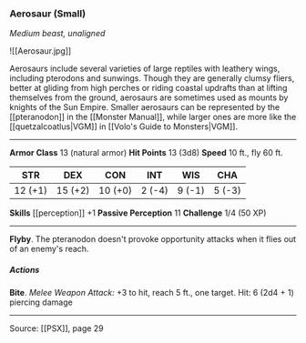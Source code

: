 ### Aerosaur (Small)
_Medium beast, unaligned_

![[Aerosaur.jpg]]

Aerosaurs include several varieties of large reptiles with leathery wings, including pterodons and sunwings. Though they are generally clumsy fliers, better at gliding from high perches or riding coastal updrafts than at lifting themselves from the ground, aerosaurs are sometimes used as mounts by knights of the Sun Empire. Smaller aerosaurs can be represented by the [[pteranodon]] in the [[Monster Manual]], while larger ones are more like the [[quetzalcoatlus|VGM]] in [[Volo's Guide to Monsters|VGM]].



---

**Armor Class** 13 (natural armor)
**Hit Points** 13 (3d8)
**Speed** 10 ft., fly 60 ft.

| STR     | DEX     | CON     | INT     | WIS     | CHA     |
|---------|---------|---------|---------|---------|---------|
| 12 (+1) | 15 (+2) | 10 (+0) | 2 (-4) | 9 (-1) | 5 (-3) |

**Skills** [[perception]] +1
**Passive Perception** 11
**Challenge** 1/4 (50 XP)

---

**Flyby**. The pteranodon doesn't provoke opportunity attacks when it flies out of an enemy's reach.

##### Actions
**Bite**. _Melee Weapon Attack:_ +3 to hit, reach 5 ft., one target. Hit: 6 (2d4 + 1) piercing damage


---

Source: [[PSX]], page 29